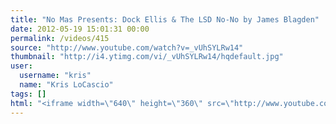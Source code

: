 ```yaml
---
title: "No Mas Presents: Dock Ellis & The LSD No-No by James Blagden"
date: 2012-05-19 15:01:31 00:00
permalink: /videos/415
source: "http://www.youtube.com/watch?v=_vUhSYLRw14"
thumbnail: "http://i4.ytimg.com/vi/_vUhSYLRw14/hqdefault.jpg"
user:
  username: "kris"
  name: "Kris LoCascio"
tags: []
html: "<iframe width=\"640\" height=\"360\" src=\"http://www.youtube.com/embed/_vUhSYLRw14?wmode=transparent&fs=1&feature=oembed\" frameborder=\"0\" allowfullscreen></iframe>"
---
```


